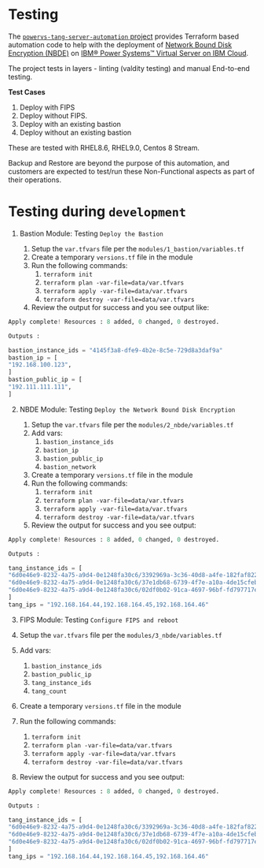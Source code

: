 # Testing

The [`powervs-tang-server-automation` project](https://github.com/IBM/powervs-tang-server-automation) provides Terraform
based automation code to help with the deployment
of [Network Bound Disk Encryption (NBDE)](https://github.com/linux-system-roles/nbde_server)
on [IBM® Power Systems™ Virtual Server on IBM Cloud](https://www.ibm.com/cloud/power-virtual-server).

The project tests in layers - linting (valdity testing) and manual End-to-end testing.

**Test Cases**

1. Deploy with FIPS
2. Deploy without FIPS.
3. Deploy with an existing bastion
4. Deploy without an existing bastion

These are tested with RHEL8.6, RHEL9.0, Centos 8 Stream.

Backup and Restore are beyond the purpose of this automation, and customers are expected to test/run these
Non-Functional aspects as part of their operations.

# Testing during `development`

1. Bastion Module: Testing `Deploy the Bastion`

    1. Setup the `var.tfvars` file per the `modules/1_bastion/variables.tf`
    2. Create a temporary `versions.tf` file in the module
    3. Run the following commands:
        1. `terraform init`
        2. `terraform plan -var-file=data/var.tfvars`
        3. `terraform apply -var-file=data/var.tfvars`
        4. `terraform destroy -var-file=data/var.tfvars`
    4. Review the output for success and you see output like:

```terraform
Apply complete! Resources : 8 added, 0 changed, 0 destroyed.

Outputs :

bastion_instance_ids = "4145f3a8-dfe9-4b2e-8c5e-729d8a3daf9a"
bastion_ip = [
"192.168.100.123",
]
bastion_public_ip = [
"192.111.111.111",
]
```

2. NBDE Module: Testing `Deploy the Network Bound Disk Encryption`

    1. Setup the `var.tfvars` file per the `modules/2_nbde/variables.tf`
    2. Add vars:
        1. `bastion_instance_ids`
        2. `bastion_ip`
        3. `bastion_public_ip`
        4. `bastion_network`
    3. Create a temporary `versions.tf` file in the module
    4. Run the following commands:
        1. `terraform init`
        2. `terraform plan -var-file=data/var.tfvars`
        3. `terraform apply -var-file=data/var.tfvars`
        4. `terraform destroy -var-file=data/var.tfvars`
    5. Review the output for success and you see output:

```terraform
Apply complete! Resources : 8 added, 0 changed, 0 destroyed.

Outputs :

tang_instance_ids = [
"6d0e46e9-8232-4a75-a9d4-0e1248fa30c6/3392969a-3c36-40d8-a4fe-182faf822982",
"6d0e46e9-8232-4a75-a9d4-0e1248fa30c6/37e1db68-6739-4f7e-a10a-4de15cfeb95d",
"6d0e46e9-8232-4a75-a9d4-0e1248fa30c6/02df0b02-91ca-4697-96bf-fd797717ea7a",
]
tang_ips = "192.168.164.44,192.168.164.45,192.168.164.46"
```

3. FIPS Module: Testing `Configure FIPS and reboot`

1. Setup the `var.tfvars` file per the `modules/3_nbde/variables.tf`
2. Add vars:
    1. `bastion_instance_ids`
    3. `bastion_public_ip`
    4. `tang_instance_ids`
    5. `tang_count`
3. Create a temporary `versions.tf` file in the module
4. Run the following commands:
    1. `terraform init`
    2. `terraform plan -var-file=data/var.tfvars`
    3. `terraform apply -var-file=data/var.tfvars`
    4. `terraform destroy -var-file=data/var.tfvars`
5. Review the output for success and you see output:

```terraform
Apply complete! Resources : 8 added, 0 changed, 0 destroyed.

Outputs :

tang_instance_ids = [
"6d0e46e9-8232-4a75-a9d4-0e1248fa30c6/3392969a-3c36-40d8-a4fe-182faf822982",
"6d0e46e9-8232-4a75-a9d4-0e1248fa30c6/37e1db68-6739-4f7e-a10a-4de15cfeb95d",
"6d0e46e9-8232-4a75-a9d4-0e1248fa30c6/02df0b02-91ca-4697-96bf-fd797717ea7a",
]
tang_ips = "192.168.164.44,192.168.164.45,192.168.164.46"
```
